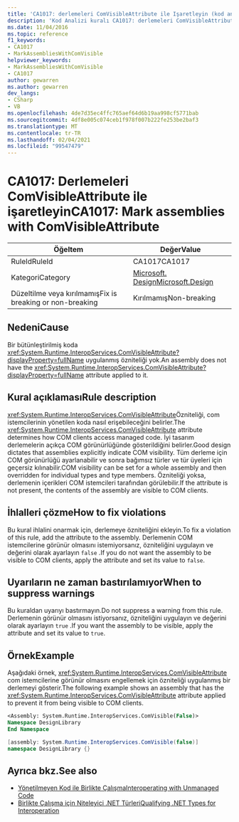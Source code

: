 ```yaml
---
title: 'CA1017: derlemeleri ComVisibleAttribute ile Işaretleyin (kod analizi)'
description: 'Kod Analizi kuralı CA1017: derlemeleri ComVisibleAttribute ile Işaretleme hakkında bilgi edinin'
ms.date: 11/04/2016
ms.topic: reference
f1_keywords:
- CA1017
- MarkAssembliesWithComVisible
helpviewer_keywords:
- MarkAssembliesWithComVisible
- CA1017
author: gewarren
ms.author: gewarren
dev_langs:
- CSharp
- VB
ms.openlocfilehash: 4de7d35ec4ffc765aef64d6b19aa998cf5771bab
ms.sourcegitcommit: 4df8e005c074ceb1f978f007b222fe253be2baf3
ms.translationtype: MT
ms.contentlocale: tr-TR
ms.lasthandoff: 02/04/2021
ms.locfileid: "99547479"
---
```

# <a name="ca1017-mark-assemblies-with-comvisibleattribute"></a><span data-ttu-id="62dd5-103">CA1017: Derlemeleri ComVisibleAttribute ile işaretleyin</span><span class="sxs-lookup"><span data-stu-id="62dd5-103">CA1017: Mark assemblies with ComVisibleAttribute</span></span>

| <span data-ttu-id="62dd5-104">Öğe</span><span class="sxs-lookup"><span data-stu-id="62dd5-104">Item</span></span>                                     | <span data-ttu-id="62dd5-105">Değer</span><span class="sxs-lookup"><span data-stu-id="62dd5-105">Value</span></span>            |
|------------------------------------------|------------------|
| <span data-ttu-id="62dd5-106">RuleId</span><span class="sxs-lookup"><span data-stu-id="62dd5-106">RuleId</span></span>                                   | <span data-ttu-id="62dd5-107">CA1017</span><span class="sxs-lookup"><span data-stu-id="62dd5-107">CA1017</span></span>           |
| <span data-ttu-id="62dd5-108">Kategori</span><span class="sxs-lookup"><span data-stu-id="62dd5-108">Category</span></span>                                 | [<span data-ttu-id="62dd5-109">Microsoft. Design</span><span class="sxs-lookup"><span data-stu-id="62dd5-109">Microsoft.Design</span></span>](design-warnings.md) |
| <span data-ttu-id="62dd5-110">Düzeltilme veya kırılmamış</span><span class="sxs-lookup"><span data-stu-id="62dd5-110">Fix is breaking or non-breaking</span></span> | <span data-ttu-id="62dd5-111">Kırılmamış</span><span class="sxs-lookup"><span data-stu-id="62dd5-111">Non-breaking</span></span>     |

## <a name="cause"></a><span data-ttu-id="62dd5-112">Nedeni</span><span class="sxs-lookup"><span data-stu-id="62dd5-112">Cause</span></span>

<span data-ttu-id="62dd5-113">Bir bütünleştirilmiş koda <xref:System.Runtime.InteropServices.ComVisibleAttribute?displayProperty=fullName> uygulanmış özniteliği yok.</span><span class="sxs-lookup"><span data-stu-id="62dd5-113">An assembly does not have the <xref:System.Runtime.InteropServices.ComVisibleAttribute?displayProperty=fullName> attribute applied to it.</span></span>

## <a name="rule-description"></a><span data-ttu-id="62dd5-114">Kural açıklaması</span><span class="sxs-lookup"><span data-stu-id="62dd5-114">Rule description</span></span>

<span data-ttu-id="62dd5-115"><xref:System.Runtime.InteropServices.ComVisibleAttribute>Özniteliği, com istemcilerinin yönetilen koda nasıl erişebileceğini belirler.</span><span class="sxs-lookup"><span data-stu-id="62dd5-115">The <xref:System.Runtime.InteropServices.ComVisibleAttribute> attribute determines how COM clients access managed code.</span></span> <span data-ttu-id="62dd5-116">İyi tasarım derlemelerin açıkça COM görünürlüğünde gösterildiğini belirler.</span><span class="sxs-lookup"><span data-stu-id="62dd5-116">Good design dictates that assemblies explicitly indicate COM visibility.</span></span> <span data-ttu-id="62dd5-117">Tüm derleme için COM görünürlüğü ayarlanabilir ve sonra bağımsız türler ve tür üyeleri için geçersiz kılınabilir.</span><span class="sxs-lookup"><span data-stu-id="62dd5-117">COM visibility can be set for a whole assembly and then overridden for individual types and type members.</span></span> <span data-ttu-id="62dd5-118">Özniteliği yoksa, derlemenin içerikleri COM istemcileri tarafından görülebilir.</span><span class="sxs-lookup"><span data-stu-id="62dd5-118">If the attribute is not present, the contents of the assembly are visible to COM clients.</span></span>

## <a name="how-to-fix-violations"></a><span data-ttu-id="62dd5-119">İhlalleri çözme</span><span class="sxs-lookup"><span data-stu-id="62dd5-119">How to fix violations</span></span>

<span data-ttu-id="62dd5-120">Bu kural ihlalini onarmak için, derlemeye özniteliğini ekleyin.</span><span class="sxs-lookup"><span data-stu-id="62dd5-120">To fix a violation of this rule, add the attribute to the assembly.</span></span> <span data-ttu-id="62dd5-121">Derlemenin COM istemcilerine görünür olmasını istemiyorsanız, özniteliğini uygulayın ve değerini olarak ayarlayın `false` .</span><span class="sxs-lookup"><span data-stu-id="62dd5-121">If you do not want the assembly to be visible to COM clients, apply the attribute and set its value to `false`.</span></span>

## <a name="when-to-suppress-warnings"></a><span data-ttu-id="62dd5-122">Uyarıların ne zaman bastırılamıyor</span><span class="sxs-lookup"><span data-stu-id="62dd5-122">When to suppress warnings</span></span>

<span data-ttu-id="62dd5-123">Bu kuraldan uyarıyı bastırmayın.</span><span class="sxs-lookup"><span data-stu-id="62dd5-123">Do not suppress a warning from this rule.</span></span> <span data-ttu-id="62dd5-124">Derlemenin görünür olmasını istiyorsanız, özniteliğini uygulayın ve değerini olarak ayarlayın `true` .</span><span class="sxs-lookup"><span data-stu-id="62dd5-124">If you want the assembly to be visible, apply the attribute and set its value to `true`.</span></span>

## <a name="example"></a><span data-ttu-id="62dd5-125">Örnek</span><span class="sxs-lookup"><span data-stu-id="62dd5-125">Example</span></span>

<span data-ttu-id="62dd5-126">Aşağıdaki örnek, <xref:System.Runtime.InteropServices.ComVisibleAttribute> com istemcilerine görünür olmasını engellemek için özniteliği uygulanmış bir derlemeyi gösterir.</span><span class="sxs-lookup"><span data-stu-id="62dd5-126">The following example shows an assembly that has the <xref:System.Runtime.InteropServices.ComVisibleAttribute> attribute applied to prevent it from being visible to COM clients.</span></span>

```vb
<Assembly: System.Runtime.InteropServices.ComVisible(False)>
Namespace DesignLibrary
End Namespace
```

```csharp
[assembly: System.Runtime.InteropServices.ComVisible(false)]
namespace DesignLibrary {}
```

## <a name="see-also"></a><span data-ttu-id="62dd5-127">Ayrıca bkz.</span><span class="sxs-lookup"><span data-stu-id="62dd5-127">See also</span></span>

- [<span data-ttu-id="62dd5-128">Yönetilmeyen Kod ile Birlikte Çalışma</span><span class="sxs-lookup"><span data-stu-id="62dd5-128">Interoperating with Unmanaged Code</span></span>](../../../framework/interop/index.md)
- [<span data-ttu-id="62dd5-129">Birlikte Çalışma için Niteleyici .NET Türleri</span><span class="sxs-lookup"><span data-stu-id="62dd5-129">Qualifying .NET Types for Interoperation</span></span>](../../../standard/native-interop/qualify-net-types-for-interoperation.md)
